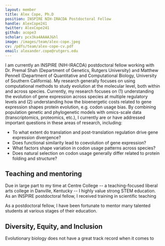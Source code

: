 ```yaml
---
layout: member
title: Alex Cope, Ph.D
position: INSPIRE NIH-IRACDA Postdoctoral Fellow 
handle: AlexCope241
twitter: AlexCope241
github: acope3
scholar: pcx3ka4AAAAJ&hl
image: /images/team/alex-cope.jpeg
cv: /pdfs/team/alex-cope-cv.pdf
email: alexander.cope@rutgers.edu
---
```



I am currently an INSPIRE (NIH-IRACDA) postdoctoral fellow working with Dr. Premal Shah (Department of Genetics, Rutgers University) and Matthew Pennell (Department of Quantitative and Computational Biology, University of Southern California). My research generally focuses on using computational methods to study evolution at the molecular level, both within and across species. Currently, my research focuses on (1) understanding the evolution of gene expression across species at multiple regulatory levels and (2) understanding how the bioenergetic costs related to gene expression shapes protein evolution, e.g. codon usage bias. By combining population genetic and phylogenetic models with omics-scale data (transcriptomics, proteomics, etc.), I currently are or have addressed important questions in these areas of research, including:

* To what extent do translation and post-translation regulation drive gene expression divergence?
* Does functional similarity lead to coevolution of gene expression?
* What factors shape variation in codon usage patterns across species?
* Does natural selection on codon usage generally differ related to protein folding and structure?

## Teaching and mentoring

Due in large part to my time at Centre College -- a teaching-focused liberal arts college in Danville, Kentucky -- I highly value strong STEM education. As an INSPIRE postdoctoral fellow, I received training in scientific teaching 

As a postdoctoral fellow, I have been fortunate to mentor many talented students at various stages of their education. 

## Diversity, Equity, and Inclusion

Evolutionary biology does not have a great track record when it comes to 
